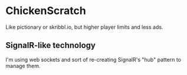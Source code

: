 # ChickenScratch
Like pictionary or skribbl.io, but higher player limits and less ads.

## SignalR-like technology
I'm using web sockets and sort of re-creating SignalR's "hub" pattern to manage them.
